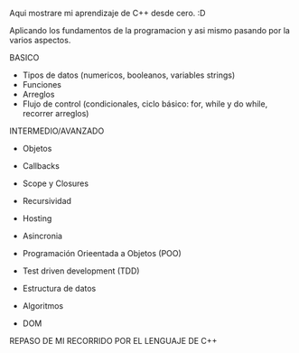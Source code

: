 Aqui mostrare mi aprendizaje de C++ desde cero. :D

Aplicando los fundamentos de la programacion
y asi mismo pasando por la varios aspectos.

BASICO

- Tipos de datos (numericos, booleanos, variables strings)
- Funciones
- Arreglos
- Flujo de control (condicionales, ciclo básico: for, while y do while, recorrer arreglos)

INTERMEDIO/AVANZADO

- Objetos
- Callbacks
- Scope y Closures
- Recursividad
- Hosting
- Asincronia

- Programación Orieentada a Objetos (POO)
- Test driven development (TDD)
- Estructura de datos
- Algoritmos
- DOM

REPASO DE MI RECORRIDO POR EL LENGUAJE DE C++
